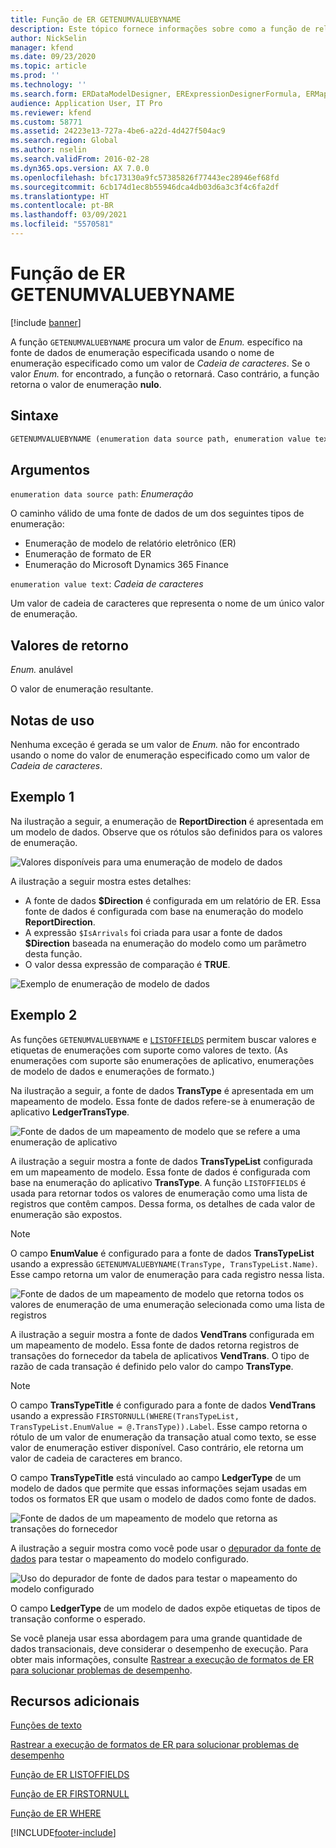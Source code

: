 ```yaml
---
title: Função de ER GETENUMVALUEBYNAME
description: Este tópico fornece informações sobre como a função de relatório eletrônico (ER) GETENUMVALUEBYNAME é usada.
author: NickSelin
manager: kfend
ms.date: 09/23/2020
ms.topic: article
ms.prod: ''
ms.technology: ''
ms.search.form: ERDataModelDesigner, ERExpressionDesignerFormula, ERMappedFormatDesigner, ERModelMappingDesigner
audience: Application User, IT Pro
ms.reviewer: kfend
ms.custom: 58771
ms.assetid: 24223e13-727a-4be6-a22d-4d427f504ac9
ms.search.region: Global
ms.author: nselin
ms.search.validFrom: 2016-02-28
ms.dyn365.ops.version: AX 7.0.0
ms.openlocfilehash: bfc173130a9fc57385826f77443ec28946ef68fd
ms.sourcegitcommit: 6cb174d1ec8b55946dca4db03d6a3c3f4c6fa2df
ms.translationtype: HT
ms.contentlocale: pt-BR
ms.lasthandoff: 03/09/2021
ms.locfileid: "5570581"
---
```

# <a name="getenumvaluebyname-er-function"></a>Função de ER GETENUMVALUEBYNAME

[!include [banner](../includes/banner.md)]

A função `GETENUMVALUEBYNAME` procura um valor de *Enum.* específico na fonte de dados de enumeração especificada usando o nome de enumeração especificado como um valor de *Cadeia de caracteres*. Se o valor *Enum.* for encontrado, a função o retornará. Caso contrário, a função retorna o valor de enumeração **nulo**.

## <a name="syntax"></a>Sintaxe

```vb
GETENUMVALUEBYNAME (enumeration data source path, enumeration value text)
```

## <a name="arguments"></a>Argumentos

`enumeration data source path`: *Enumeração*

O caminho válido de uma fonte de dados de um dos seguintes tipos de enumeração:

- Enumeração de modelo de relatório eletrônico (ER)
- Enumeração de formato de ER
- Enumeração do Microsoft Dynamics 365 Finance

`enumeration value text`: *Cadeia de caracteres*

Um valor de cadeia de caracteres que representa o nome de um único valor de enumeração.

## <a name="return-values"></a>Valores de retorno

*Enum.* anulável

O valor de enumeração resultante.

## <a name="usage-notes"></a>Notas de uso

Nenhuma exceção é gerada se um valor de *Enum.* não for encontrado usando o nome do valor de enumeração especificado como um valor de *Cadeia de caracteres*.

## <a name="example-1"></a>Exemplo 1

Na ilustração a seguir, a enumeração de **ReportDirection** é apresentada em um modelo de dados. Observe que os rótulos são definidos para os valores de enumeração.

![Valores disponíveis para uma enumeração de modelo de dados](./media/ER-data-model-enumeration-values.PNG)

A ilustração a seguir mostra estes detalhes:

- A fonte de dados **$Direction** é configurada em um relatório de ER. Essa fonte de dados é configurada com base na enumeração do modelo **ReportDirection**.
- A expressão `$IsArrivals` foi criada para usar a fonte de dados **$Direction** baseada na enumeração do modelo como um parâmetro desta função.
- O valor dessa expressão de comparação é **TRUE**.

![Exemplo de enumeração de modelo de dados](./media/ER-data-model-enumeration-usage.PNG)

## <a name="example-2"></a>Exemplo 2

As funções `GETENUMVALUEBYNAME` e [`LISTOFFIELDS`](er-functions-list-listoffields.md) permitem buscar valores e etiquetas de enumerações com suporte como valores de texto. (As enumerações com suporte são enumerações de aplicativo, enumerações de modelo de dados e enumerações de formato.)

Na ilustração a seguir, a fonte de dados **TransType** é apresentada em um mapeamento de modelo. Essa fonte de dados refere-se à enumeração de aplicativo **LedgerTransType**.

![Fonte de dados de um mapeamento de modelo que se refere a uma enumeração de aplicativo](./media/er-functions-text-getenumvaluebyname-example2-1.png)

A ilustração a seguir mostra a fonte de dados **TransTypeList** configurada em um mapeamento de modelo. Essa fonte de dados é configurada com base na enumeração do aplicativo **TransType**. A função `LISTOFFIELDS` é usada para retornar todos os valores de enumeração como uma lista de registros que contêm campos. Dessa forma, os detalhes de cada valor de enumeração são expostos.

> [!NOTE]
> O campo **EnumValue** é configurado para a fonte de dados **TransTypeList** usando a expressão `GETENUMVALUEBYNAME(TransType, TransTypeList.Name)`. Esse campo retorna um valor de enumeração para cada registro nessa lista.

![Fonte de dados de um mapeamento de modelo que retorna todos os valores de enumeração de uma enumeração selecionada como uma lista de registros](./media/er-functions-text-getenumvaluebyname-example2-2.png)

A ilustração a seguir mostra a fonte de dados **VendTrans** configurada em um mapeamento de modelo. Essa fonte de dados retorna registros de transações do fornecedor da tabela de aplicativos **VendTrans**. O tipo de razão de cada transação é definido pelo valor do campo **TransType**.

> [!NOTE]
> O campo **TransTypeTitle** é configurado para a fonte de dados **VendTrans** usando a expressão `FIRSTORNULL(WHERE(TransTypeList, TransTypeList.EnumValue = @.TransType)).Label`. Esse campo retorna o rótulo de um valor de enumeração da transação atual como texto, se esse valor de enumeração estiver disponível. Caso contrário, ele retorna um valor de cadeia de caracteres em branco.
>
> O campo **TransTypeTitle** está vinculado ao campo **LedgerType** de um modelo de dados que permite que essas informações sejam usadas em todos os formatos ER que usam o modelo de dados como fonte de dados.

![Fonte de dados de um mapeamento de modelo que retorna as transações do fornecedor](./media/er-functions-text-getenumvaluebyname-example2-3.png)

A ilustração a seguir mostra como você pode usar o [depurador da fonte de dados](er-debug-data-sources.md) para testar o mapeamento do modelo configurado.

![Uso do depurador de fonte de dados para testar o mapeamento do modelo configurado](./media/er-functions-text-getenumvaluebyname-example2-4.gif)

O campo **LedgerType** de um modelo de dados expõe etiquetas de tipos de transação conforme o esperado.

Se você planeja usar essa abordagem para uma grande quantidade de dados transacionais, deve considerar o desempenho de execução. Para obter mais informações, consulte [Rastrear a execução de formatos de ER para solucionar problemas de desempenho](trace-execution-er-troubleshoot-perf.md).

## <a name="additional-resources"></a>Recursos adicionais

[Funções de texto](er-functions-category-text.md)

[Rastrear a execução de formatos de ER para solucionar problemas de desempenho](trace-execution-er-troubleshoot-perf.md)

[Função de ER LISTOFFIELDS](er-functions-list-listoffields.md)

[Função de ER FIRSTORNULL](er-functions-list-firstornull.md)

[Função de ER WHERE](er-functions-list-where.md)


[!INCLUDE[footer-include](../../../includes/footer-banner.md)]